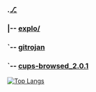 ### .[⎇](https://willgandre.github.io/) 
### |-- [explo/](https://github.com/WillGAndre/explo)
### `-- [gitrojan](https://github.com/WillGAndre/explo/tree/main/gitrojan)
### `-- [cups-browsed_2.0.1](https://github.com/WillGAndre/explo/tree/main/cups-browsed_2.0.1)
<!--
**WillGAndre/WillGAndre** is a ✨ _special_ ✨ repository because its `README.md` (this file) appears on your GitHub profile.

Here are some ideas to get you started:

- 🔭 I’m currently working on ...
- 🌱 I’m currently learning ...
- 👯 I’m looking to collaborate on ...
- 🤔 I’m looking for help with ...
- 💬 Ask me about ...
- 📫 How to reach me: ...
- 😄 Pronouns: ...
- ⚡ Fun fact: ...
-->
[![Top Langs](https://github-readme-stats.vercel.app/api/top-langs/?username=WillGAndre&theme=slateorange)](https://github.com/WillGAndre/github-readme-stats)

